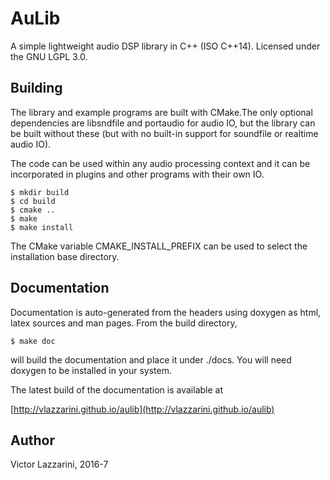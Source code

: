 AuLib
=================

A simple lightweight audio DSP library in C++ (ISO C++14). Licensed under
the GNU LGPL 3.0.

Building
----------------------
The library and example programs are built with CMake.The only
optional dependencies are libsndfile and portaudio for audio IO, but
the library can be built without these (but with no built-in support
for soundfile or realtime audio IO).

The code can be used within any audio processing context and it can
be incorporated in plugins and other programs with their own IO.

```
$ mkdir build
$ cd build
$ cmake .. 
$ make
$ make install
```

The CMake variable CMAKE\_INSTALL\_PREFIX can be used to select the
installation base directory.

Documentation
-----------------------
Documentation is auto-generated from the headers using doxygen
as html, latex sources and man pages. From the build directory, 

```
$ make doc
```

will build the documentation and place it under ./docs. You will
need doxygen to be installed in your system.

The latest build of the documentation is available at

[http://vlazzarini.github.io/aulib](http://vlazzarini.github.io/aulib)

Author
-----------------------
Victor Lazzarini, 2016-7
